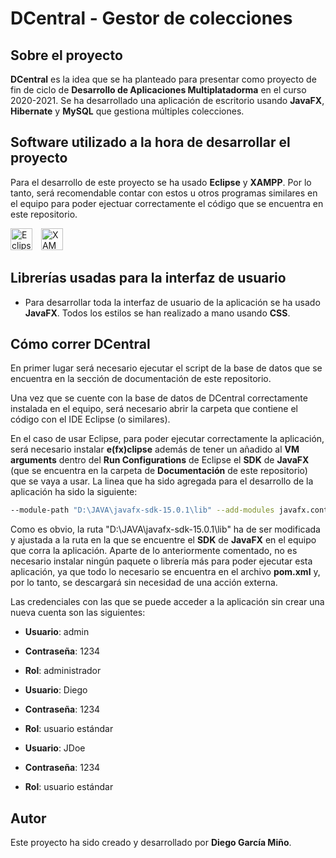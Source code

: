 # **DCentral** - Gestor de colecciones

## Sobre el proyecto

**DCentral** es la idea que se ha planteado para presentar como proyecto de fin de ciclo de **Desarrollo de Aplicaciones Multiplatadorma** en el curso 2020-2021. Se ha desarrollado una aplicación de escritorio usando **JavaFX**, **Hibernate** y **MySQL** que gestiona múltiples colecciones.

## Software utilizado a la hora de desarrollar el proyecto

Para el desarrollo de este proyecto se ha usado **Eclipse** y **XAMPP**. Por lo tanto, será recomendable contar con estos u otros programas similares en el equipo para poder ejectuar correctamente el código que se encuentra en este repositorio.

[<img src="https://img.utdstc.com/icon/3c7/fcf/3c7fcf4930fa9402c22cee35e03fe9fcf9e8e47c9381d6b9e6922d71ee2e067a:200" alt="Eclipse" width="35"/>](https://www.eclipse.org/ide/)
[<img src="https://www.expertosdecomputadoras.com/wp-content/uploads/2012/02/como%20instalar%20xampp%20eaccelerator%20en%20un%20mac.png" alt="XAMPP" width="35" style="margin-left: 10px;"/>](https://www.apachefriends.org/es/index.html)

## Librerías usadas para la interfaz de usuario

- Para desarrollar toda la interfaz de usuario de la aplicación se ha usado **JavaFX**. Todos los estilos se han realizado a mano usando **CSS**.

## Cómo correr **DCentral**

En primer lugar será necesario ejecutar el script de la base de datos que se encuentra en la sección de documentación de este repositorio.

Una vez que se cuente con la base de datos de DCentral correctamente instalada en el equipo, será necesario abrir la carpeta que contiene el código con el IDE Eclipse (o similares).

En el caso de usar Eclipse, para poder ejecutar correctamente la aplicación, será necesario instalar **e(fx)clipse** además de tener un añadido al **VM arguments** dentro del **Run Configurations** de Eclipse el **SDK** de **JavaFX** (que se encuentra en la carpeta de **Documentación** de este repositorio) que se vaya a usar. La linea que ha sido agregada para el desarrollo de la aplicación ha sido la siguiente:

```bash
--module-path "D:\JAVA\javafx-sdk-15.0.1\lib" --add-modules javafx.controls,javafx.fxml
```
Como es obvio, la ruta "D:\JAVA\javafx-sdk-15.0.1\lib" ha de ser modificada y ajustada a la ruta en la que se encuentre el **SDK** de **JavaFX** en el equipo que corra la aplicación. Aparte de lo anteriormente comentado, no es necesario instalar ningún paquete o librería más para poder ejecutar esta aplicación, ya que todo lo necesario se encuentra en el archivo **pom.xml** y, por lo tanto, se descargará sin necesidad de una acción externa.

Las credenciales con las que se puede acceder a la aplicación sin crear una nueva cuenta son las siguientes:

- **Usuario**: admin
- **Contraseña**: 1234
- **Rol**: administrador


- **Usuario**: Diego
- **Contraseña**: 1234
- **Rol**: usuario estándar


- **Usuario**: JDoe
- **Contraseña**: 1234
- **Rol**: usuario estándar

## Autor

Este proyecto ha sido creado y desarrollado por **Diego García Miño**.
